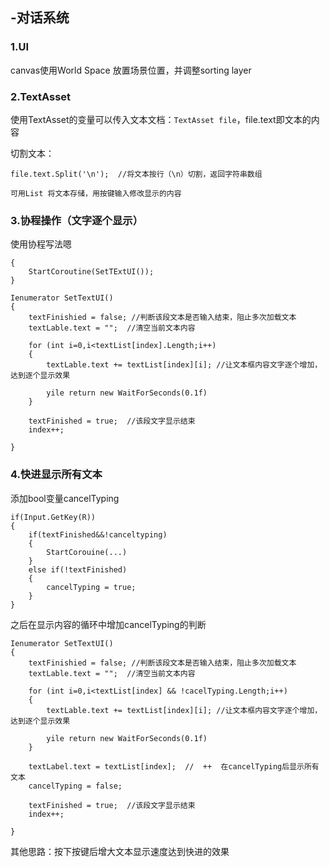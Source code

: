 ## -对话系统

[视频]: https://www.bilibili.com/video/BV1WJ411Y71J?spm_id_from=333.999.0.0

### 1.UI

canvas使用World Space 放置场景位置，并调整sorting layer



### 2.TextAsset

使用TextAsset的变量可以传入文本文档：`TextAsset file`，file.text即文本的内容



切割文本：

```
file.text.Split('\n');  //将文本按行（\n）切割，返回字符串数组

可用List 将文本存储，用按键输入修改显示的内容
```



### 3.协程操作（文字逐个显示）

使用协程写法嗯

```
{
	StartCoroutine(SetTExtUI());
}

Ienumerator SetTextUI()
{
	textFinishied = false; //判断该段文本是否输入结束，阻止多次加载文本
	textLable.text = "";  //清空当前文本内容
	
	for (int i=0,i<textList[index].Length;i++)
	{
		textLable.text += textList[index][i]; //让文本框内容文字逐个增加，达到逐个显示效果
		
		yile return new WaitForSeconds(0.1f)
	}
	
	textFinished = true;  //该段文字显示结束
	index++;
	
}

```



### 4.快进显示所有文本

添加bool变量cancelTyping

```
if(Input.GetKey(R))
{
	if(textFinished&&!canceltyping)
	{
		StartCorouine(...)
	}
	else if(!textFinished)
	{
		cancelTyping = true;
	}
}
```

之后在显示内容的循环中增加cancelTyping的判断

```
Ienumerator SetTextUI()
{
	textFinishied = false; //判断该段文本是否输入结束，阻止多次加载文本
	textLable.text = "";  //清空当前文本内容
	
	for (int i=0,i<textList[index] && !cacelTyping.Length;i++)
	{
		textLable.text += textList[index][i]; //让文本框内容文字逐个增加，达到逐个显示效果
		
		yile return new WaitForSeconds(0.1f)
	}
	
	textLabel.text = textList[index];  //  ++  在cancelTyping后显示所有文本
	cancelTyping = false;
	
	textFinished = true;  //该段文字显示结束
	index++;
	
}

```



其他思路：按下按键后增大文本显示速度达到快进的效果


